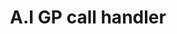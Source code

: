 ---
hackday: 28-cardiff
title: A.I GP call handler
summary: A.I GP call handler that handles incoming calls and triages them for the
  surgery team
thumbnail: ai_gp_call_handler.png
team:
- Ryan
- Liam
about: Congested call times early in the mornings make it difficult to book an appointment
  with the GP, as such we've come up with an A.I GP call handler prototype that uses
  natural voice recognition to listen and respond with appropriate actions make make
  an appointment with the GP surgery.
links:
  presentation: https://docs.google.com/presentation/d/1yv-Z7dkgwGSFPhhatbqyh9G2dwqbfLXs-8ANtHi_Gkg/edit?usp=sharing
  code:
  - https://github.com/sts-ryan-holton/nhs-hackday-2025
---